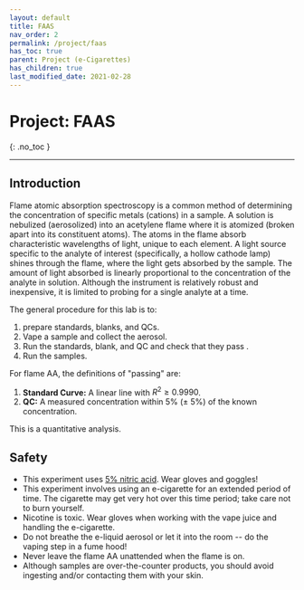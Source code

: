```yaml
---
layout: default
title: FAAS
nav_order: 2
permalink: /project/faas
has_toc: true
parent: Project (e-Cigarettes)
has_children: true
last_modified_date: 2021-02-28
---
```


# Project: FAAS
{: .no_toc  }

----

## Introduction

Flame atomic absorption spectroscopy is a common method of determining the concentration of specific metals (cations) in a sample.  A solution is nebulized (aerosolized) into an acetylene flame where it is atomized (broken apart into its constituent atoms).  The atoms in the flame absorb characteristic wavelengths of light, unique to each element.  A light source specific to the analyte of interest (specifically, a hollow cathode lamp) shines through the flame, where the light gets absorbed by the sample.  The amount of light absorbed is linearly proportional to the concentration of the analyte in solution.  Although the instrument is relatively robust and inexpensive, it is limited to probing for a single analyte at a time.

The general procedure for this lab is to:

1. prepare standards, blanks, and QCs.
1. Vape a sample and collect the aerosol.
1. Run the standards, blank, and QC and check that they pass .
1. Run the samples.

For flame AA, the definitions of "passing" are:  

1. **Standard Curve:** A linear line with $R^2 \ge 0.9990$.  
1. **QC:** A measured concentration within 5% ($\pm$ 5%) of the known concentration.  

This is a quantitative analysis.

## Safety

- This experiment uses [5% nitric acid](https://www.identipack.com/sites/default/files/documents/SDS%20sheets/SDS%20EN%20Nitric%20Acid%205-10%20per%20cent%20%28HNO3%29.pdf).  Wear gloves and goggles!
- This experiment involves using an e-cigarette for an extended period of time.  The cigarette may get very hot over this time period; take care not to burn yourself.  
- Nicotine is toxic.  Wear gloves when working with the vape juice and handling the e-cigarette.  
- Do not breathe the e-liquid aerosol or let it into the room -- do the vaping step in a fume hood!  
- Never leave the flame AA unattended when the flame is on.  
- Although samples are over-the-counter products, you should avoid ingesting and/or contacting them with your skin.
